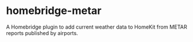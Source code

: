 # homebridge-metar
A Homebridge plugin to add current weather data to HomeKit from METAR reports published by airports.
